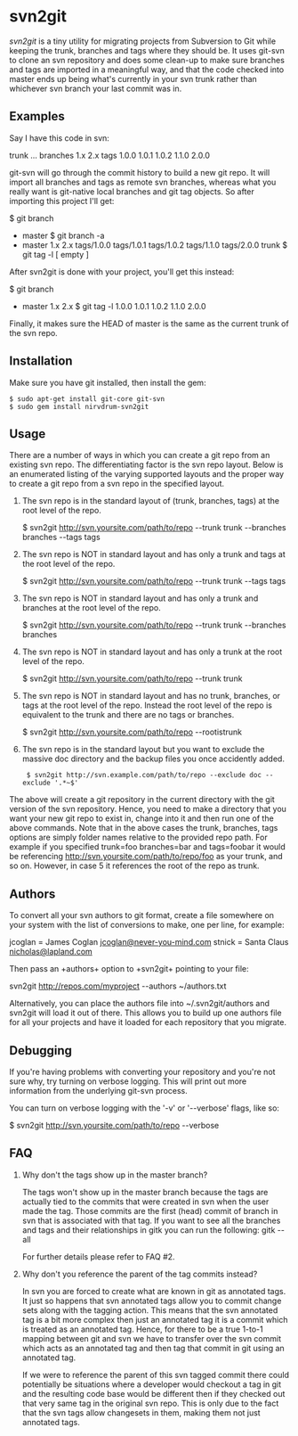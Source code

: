 svn2git
=======

_svn2git_ is a tiny utility for migrating projects from Subversion to Git
while keeping the trunk, branches and tags where they should be. It uses
git-svn to clone an svn repository and does some clean-up to make sure
branches and tags are imported in a meaningful way, and that the code checked
into master ends up being what's currently in your svn trunk rather than
whichever svn branch your last commit was in.

Examples
--------

Say I have this code in svn:

  trunk
    ...
  branches
    1.x
    2.x
  tags
    1.0.0
    1.0.1
    1.0.2
    1.1.0
    2.0.0

git-svn will go through the commit history to build a new git repo. It will
import all branches and tags as remote svn branches, whereas what you really
want is git-native local branches and git tag objects. So after importing this
project I'll get:

  $ git branch
  * master
  $ git branch -a
  * master
    1.x
    2.x
    tags/1.0.0
    tags/1.0.1
    tags/1.0.2
    tags/1.1.0
    tags/2.0.0
    trunk
  $ git tag -l
  [ empty ]

After svn2git is done with your project, you'll get this instead:

  $ git branch
  * master
    1.x
    2.x
  $ git tag -l
    1.0.0
    1.0.1
    1.0.2
    1.1.0
    2.0.0

Finally, it makes sure the HEAD of master is the same as the current trunk of
the svn repo.

Installation
------------

Make sure you have git installed, then install the gem:

    $ sudo apt-get install git-core git-svn
    $ sudo gem install nirvdrum-svn2git

Usage
-----

There are a number of ways in which you can create a git repo from an existing
svn repo. The differentiating factor is the svn repo layout. Below is an
enumerated listing of the varying supported layouts and the proper way to
create a git repo from a svn repo in the specified layout.

1. The svn repo is in the standard layout of (trunk, branches, tags) at the
root level of the repo.

    $ svn2git http://svn.yoursite.com/path/to/repo --trunk trunk --branches branches --tags tags

2. The svn repo is NOT in standard layout and has only a trunk and tags at the
root level of the repo.

    $ svn2git http://svn.yoursite.com/path/to/repo --trunk trunk --tags tags

3. The svn repo is NOT in standard layout and has only a trunk and branches at
the root level of the repo.

    $ svn2git http://svn.yoursite.com/path/to/repo --trunk trunk --branches branches

4. The svn repo is NOT in standard layout and has only a trunk at the root
level of the repo.

    $ svn2git http://svn.yoursite.com/path/to/repo --trunk trunk

5. The svn repo is NOT in standard layout and has no trunk, branches, or tags
at the root level of the repo. Instead the root level of the repo is
equivalent to the trunk and there are no tags or branches.

    $ svn2git http://svn.yoursite.com/path/to/repo --rootistrunk

6. The svn repo is in the standard layout but you want to exclude the massive
doc directory and the backup files you once accidently added.

        $ svn2git http://svn.example.com/path/to/repo --exclude doc --exclude '.*~$'

The above will create a git repository in the current directory with the git
version of the svn repository. Hence, you need to make a directory that you
want your new git repo to exist in, change into it and then run one of the
above commands. Note that in the above cases the trunk, branches, tags options
are simply folder names relative to the provided repo path. For example if you
specified trunk=foo branches=bar and tags=foobar it would be referencing
http://svn.yoursite.com/path/to/repo/foo as your trunk, and so on. However, in
case 5 it references the root of the repo as trunk.

Authors
-------

To convert all your svn authors to git format, create a file somewhere on your
system with the list of conversions to make, one per line, for example:

  jcoglan = James Coglan <jcoglan@never-you-mind.com>
  stnick = Santa Claus <nicholas@lapland.com>

Then pass an +authors+ option to +svn2git+ pointing to your file:

  svn2git http://repos.com/myproject --authors ~/authors.txt

Alternatively, you can place the authors file into ~/.svn2git/authors and
svn2git will load it out of there. This allows you to build up one authors
file for all your projects and have it loaded for each repository that you
migrate.

Debugging
---------

If you're having problems with converting your repository and you're not sure why,
try turning on verbose logging.  This will print out more information from the
underlying git-svn process.

You can turn on verbose logging with the '-v' or '--verbose' flags, like so:

  $ svn2git http://svn.yoursite.com/path/to/repo --verbose

FAQ
---

1. Why don't the tags show up in the master branch?

    The tags won't show up in the master branch because the tags are actually
    tied to the commits that were created in svn when the user made the tag.
    Those commits are the first (head) commit of branch in svn that is
    associated with that tag. If you want to see all the branches and tags
    and their relationships in gitk you can run the following: gitk --all
    
    For further details please refer to FAQ #2.
    
2. Why don't you reference the parent of the tag commits instead?

    In svn you are forced to create what are known in git as annotated tags.
    It just so happens that svn annotated tags allow you to commit change
    sets along with the tagging action. This means that the svn annotated tag
    is a bit more complex then just an annotated tag it is a commit which is
    treated as an annotated tag. Hence, for there to be a true 1-to-1 mapping
    between git and svn we have to transfer over the svn commit which acts as
    an annotated tag and then tag that commit in git using an annotated tag.
    
    If we were to reference the parent of this svn tagged commit there could
    potentially be situations where a developer would checkout a tag in git
    and the resulting code base would be different then if they checked out
    that very same tag in the original svn repo. This is only due to the fact
    that the svn tags allow changesets in them, making them not just annotated
    tags.